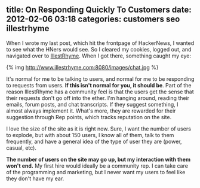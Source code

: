 title: On Responding Quickly To Customers
date: 2012-02-06 03:18
categories: customers seo illestrhyme
---
When I wrote my last post, which hit the frontpage of HackerNews, I
wanted to see what the HNers would see. So I cleared my cookies, logged
out, and navigated over to [IllestRhyme](http://www.illestrhyme.com).
When I got there, something caught my eye:

{% img http://www.illestrhyme.com:8080/images/chat.jpg %}

It's normal for me to be talking to users, and normal for me to be
responding to requests from users. __If this isn't normal for you, it should be__.
Part of the reason IllestRhyme has a community feel is that the users
get the sense that their requests don't go off into the ether. I'm
hanging around, reading their emails, forum posts, and chat transcripts.
If they suggest something, I almost always implement it. What's more,
they are rewarded for their suggestion through Rep points, which tracks
reputation on the site.

I love the size of the site as it is right now. Sure, I want the number
of users to explode, but with about 150 users, I know all of them, talk
to them frequently, and have a general idea of the type of user they are
(power, casual, etc). 

__The number of users on the site may go up, but my interaction with them
won't end.__ My first hire would ideally be a community rep. I can take
care of the programming and marketing, but I never want my users to feel
like they don't have my ear.
